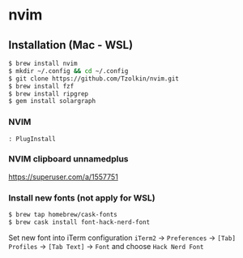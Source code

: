# nvim

## Installation (Mac - WSL)

```bash
$ brew install nvim
$ mkdir ~/.config && cd ~/.config
$ git clone https://github.com/Tzolkin/nvim.git
$ brew install fzf
$ brew install ripgrep
$ gem install solargraph
```

### NVIM

```
: PlugInstall
```

### NVIM clipboard unnamedplus
https://superuser.com/a/1557751

### Install new fonts (not apply for WSL)

```bash
$ brew tap homebrew/cask-fonts
$ brew cask install font-hack-nerd-font
```
Set new font into iTerm configuration
`iTerm2` -> `Preferences` -> `[Tab] Profiles` -> `[Tab Text]` -> `Font` and choose `Hack Nerd Font`
